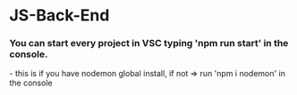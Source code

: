 # JS-Back-End

<h3> You can start every project in VSC typing 'npm run start' in the console. </h3>
<p>- this is if you have nodemon global install, if not => run 'npm i nodemon' in the console</p>
